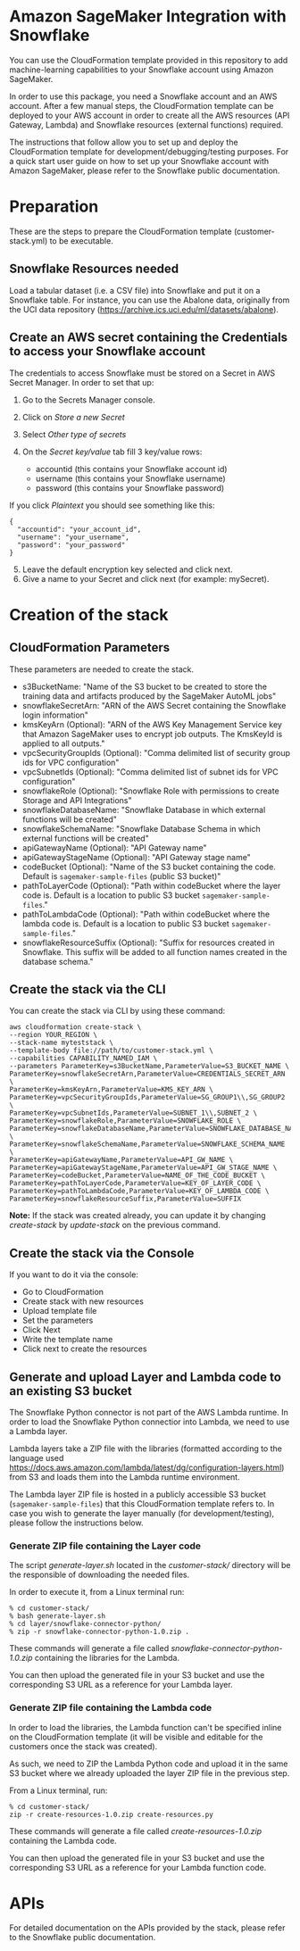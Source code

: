 # Amazon SageMaker Integration with Snowflake

You can use the CloudFormation template provided in this repository to add machine-learning capabilities to your Snowflake account using Amazon SageMaker.

In order to use this package, you need a Snowflake account and an AWS account.
After a few manual steps, the CloudFormation template can be deployed to your AWS account in order to create all the AWS resources (API Gateway, Lambda) and Snowflake resources (external functions) required.

The instructions that follow allow you to set up and deploy the CloudFormation template for development/debugging/testing purposes. For a quick start user guide on how to set up your Snowflake account with Amazon SageMaker, please refer to the Snowflake public documentation.

# Preparation

These are the steps to prepare the CloudFormation template (customer-stack.yml) to be executable.

## Snowflake Resources needed

Load a tabular dataset (i.e. a CSV file) into Snowflake and put it on a Snowflake table. For instance, you can use the Abalone data, originally from the UCI data repository (https://archive.ics.uci.edu/ml/datasets/abalone).

## Create an AWS secret containing the Credentials to access your Snowflake account

The credentials to access Snowflake must be stored on a Secret in AWS Secret Manager. In order to set that up:

1. Go to the Secrets Manager console.
2. Click on *Store a new Secret*
3. Select *Other type of secrets*
4. On the *Secret key/value* tab fill 3 key/value rows:

   * accountid (this contains your Snowflake account id)
   * username (this contains your Snowflake username)
   * password (this contains your Snowflake password)

If you click *Plaintext* you should see something like this:

```
{
  "accountid": "your_account_id",
  "username": "your_username",
  "password": "your_password"
}
```

5. Leave the default encryption key selected and click next.
6. Give a name to your Secret and click next (for example: mySecret).

# Creation of the stack

## CloudFormation Parameters

These parameters are needed to create the stack.

* s3BucketName: "Name of the S3 bucket to be created to store the training data and artifacts produced by the SageMaker AutoML jobs"
* snowflakeSecretArn: "ARN of the AWS Secret containing the Snowflake login information"
* kmsKeyArn (Optional): "ARN of the AWS Key Management Service key that Amazon SageMaker uses to encrypt job outputs. The KmsKeyId is applied to all outputs."
* vpcSecurityGroupIds (Optional): "Comma delimited list of security group ids for VPC configuration"
* vpcSubnetIds (Optional): "Comma delimited list of subnet ids for VPC configuration"
* snowflakeRole (Optional): "Snowflake Role with permissions to create Storage and API Integrations"
* snowflakeDatabaseName: "Snowflake Database in which external functions will be created"
* snowflakeSchemaName: "Snowflake Database Schema in which external functions will be created"
* apiGatewayName (Optional): "API Gateway name"
* apiGatewayStageName (Optional): "API Gateway stage name"
* codeBucket (Optional): "Name of the S3 bucket containing the code. Default is `sagemaker-sample-files` (public S3 bucket)"
* pathToLayerCode (Optional): "Path within codeBucket where the layer code is. Default is a location to public S3 bucket `sagemaker-sample-files`."
* pathToLambdaCode (Optional): "Path within codeBucket where the lambda code is. Default is a location to public S3 bucket `sagemaker-sample-files`."
* snowflakeResourceSuffix (Optional): "Suffix for resources created in Snowflake. This suffix will be added to all function names created in the database schema."

## Create the stack via the CLI

You can create the stack via CLI by using these command:

```
aws cloudformation create-stack \
--region YOUR_REGION \
--stack-name myteststack \
--template-body file://path/to/customer-stack.yml \
--capabilities CAPABILITY_NAMED_IAM \
--parameters ParameterKey=s3BucketName,ParameterValue=S3_BUCKET_NAME \
ParameterKey=snowflakeSecretArn,ParameterValue=CREDENTIALS_SECRET_ARN \
ParameterKey=kmsKeyArn,ParameterValue=KMS_KEY_ARN \
ParameterKey=vpcSecurityGroupIds,ParameterValue=SG_GROUP1\\,SG_GROUP2 \
ParameterKey=vpcSubnetIds,ParameterValue=SUBNET_1\\,SUBNET_2 \
ParameterKey=snowflakeRole,ParameterValue=SNOWFLAKE_ROLE \
ParameterKey=snowflakeDatabaseName,ParameterValue=SNOWFLAKE_DATABASE_NAME \
ParameterKey=snowflakeSchemaName,ParameterValue=SNOWFLAKE_SCHEMA_NAME \
ParameterKey=apiGatewayName,ParameterValue=API_GW_NAME \
ParameterKey=apiGatewayStageName,ParameterValue=API_GW_STAGE_NAME \
ParameterKey=codeBucket,ParameterValue=NAME_OF_THE_CODE_BUCKET \
ParameterKey=pathToLayerCode,ParameterValue=KEY_OF_LAYER_CODE \
ParameterKey=pathToLambdaCode,ParameterValue=KEY_OF_LAMBDA_CODE \
ParameterKey=snowflakeResourceSuffix,ParameterValue=SUFFIX
```

**Note:** If the stack was created already, you can update it by changing *create-stack* by *update-stack* on the previous command.

## Create the stack via the Console

If you want to do it via the console:

* Go to CloudFormation
* Create stack with new resources
* Upload template file
* Set the parameters
* Click Next
* Write the template name
* Click next to create the resources


## Generate and upload Layer and Lambda code to an existing S3 bucket

The Snowflake Python connector is not part of the AWS Lambda runtime. In order to load the Snowflake Python connectior into Lambda, we need to use a Lambda layer.

Lambda layers take a ZIP file with the libraries (formatted according to the language used https://docs.aws.amazon.com/lambda/latest/dg/configuration-layers.html) from S3 and loads them into the Lambda runtime environment.

The Lambda layer ZIP file is hosted in a publicly accessible S3 bucket (`sagemaker-sample-files`) that this CloudFormation template refers to. In case you wish to generate the layer manually (for development/testing), please follow the instructions below.

### Generate ZIP file containing the Layer code

The script *generate-layer.sh* located in the *customer-stack/* directory will be the responsible of downloading the needed files.

In order to execute it, from a Linux terminal run:

```
% cd customer-stack/
% bash generate-layer.sh
% cd layer/snowflake-connector-python/
% zip -r snowflake-connector-python-1.0.zip .
```

These commands will generate a file called *snowflake-connector-python-1.0.zip* containing the libraries for the Lambda.

You can then upload the generated file in your S3 bucket and use the corresponding S3 URL as a reference for your Lambda layer.

### Generate ZIP file containing the Lambda code

In order to load the libraries, the Lambda function can't be specified inline on the CloudFormation template (it will be visible and editable for the customers once the stack was created).

As such, we need to ZIP the Lambda Python code and upload it in the same S3 bucket where we already uploaded the layer ZIP file in the previous step.

From a Linux terminal, run:

```
% cd customer-stack/
zip -r create-resources-1.0.zip create-resources.py
```

These commands will generate a file called *create-resources-1.0.zip* containing the Lambda code.

You can then upload the generated file in your S3 bucket and use the corresponding S3 URL as a reference for your Lambda function code.

# APIs

For detailed documentation on the APIs provided by the stack, please refer to the Snowflake public documentation.
